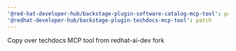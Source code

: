 ```yaml
---
'@red-hat-developer-hub/backstage-plugin-software-catalog-mcp-tool': patch
'@redhat-developer-hub/backstage-plugin-techdocs-mcp-tool': patch
---
```


Copy over techdocs MCP tool from redhat-ai-dev fork
